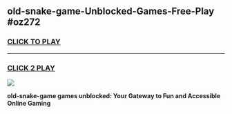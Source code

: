 
## old-snake-game-Unblocked-Games-Free-Play #oz272
<h3>
<a href="https://us.freeplayer.one?title=old-snake-game&ref=9M">CLICK TO PLAY</a></h3>
<hr>

<h3>
<a href="https://us.freeplayer.one?title=old-snake-game&ref=9M">CLICK 2 PLAY</a>
  
</h3>

<a href="https://us.freeplayer.one?title=old-snake-game&ref=9M"><img src="https://clearcache.store/games.png"></a>


**old-snake-game games unblocked: Your Gateway to Fun and Accessible Online Gaming**
